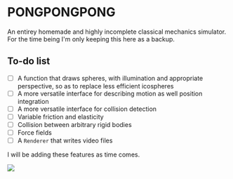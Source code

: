 # PONGPONGPONG
An entirey homemade and highly incomplete classical mechanics simulator. For the time being I'm only keeping this here as a backup.
## To-do list
- [ ] A function that draws spheres, with illumination and appropriate perspective, so as to replace less efficient icospheres
- [ ] A more versatile interface for describing motion as well position integration
- [ ] A more versatile interface for collision detection
- [ ] Variable friction and elasticity
- [ ] Collision between arbitrary rigid bodies
- [ ] Force fields
- [ ] A `Renderer` that writes video files

I will be adding these features as time comes.

![](https://raw.githubusercontent.com/zhang-et-al/PONGPONGPONG/main/img/ppd.gif)